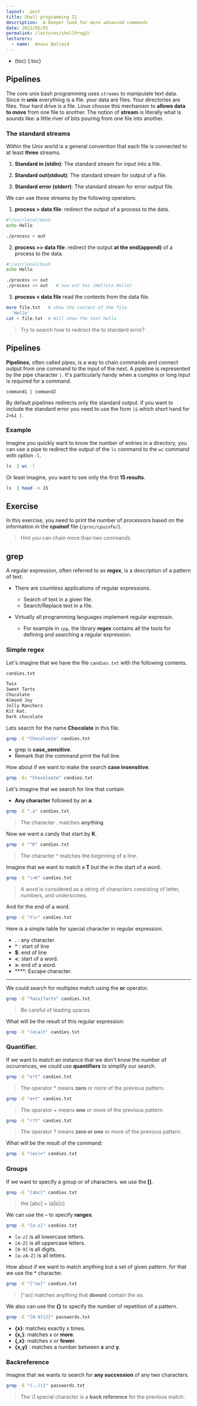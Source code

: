 ```yaml
---
layout:  post
title: Shell programming II
description:  A Deeper look for more advanced commands
date: 2022/05/01
permalink: /lectures/shellProg2/ 
lecturers:
  - name:  Anass Belcaid
---
```


* (toc)
{:toc}





## Pipelines

The core unix bash programming uses `streams` to manipulate text data. Since in
**unix** everything is a file. your data are files. Your directories are files.
Your hard drive is a file. Linux choose this mechanism to **allows data to
move** from one file to another. The notion of **stream** is literally what is
sounds like: a little river of bits pouring from one file into another.

### The standard streams

Within the Unix world is a general convention that each file is connected to at
least **three** streams.

1. **Standard in (stdin)**: The standard stream for input into a file.

2. **Standard out(stdout)**: The standard stream for output of a file.

3. **Standard error (stderr)**: The standard stream for error output file.

We can use those streams by the following operators:

1. **process > data file**: redirect the output of a process to the data.

  ```bash
  #!/usr/local/bash
  echo Hello
  
  ./process > out
  ```

2.  **process >> data file**: redirect the output **at the end(append)** of a process to the data.

  ```bash
  #!/usr/local/bash
  echo Hello
  
  ./process >> out
  ./process >> out   # now out has (Hello\n Hello)
  ```
3. **process < data file** read the contents from the data file.
  
  ```bash
  more file.txt   # show the content of the file
    'Hello' 
  cat < file.txt  # Will show the text hello
  ```

> Try to search how to redirect the to standard error?


## Pipelines

**Pipelines**, often called pipes, is a way to chain commands and connect output
from one command to the input of the next. A pipeline is represented by the
pipe character `|`. It's particularly handy when a complex or long input is
required for a command.

```shell
command1 | command2
```

By default pipelines redirects only the standard output. if you want to include
the standard error you need to use the form `|&` which short hand for `2>&1 |`.

### Example

Imagine you quickly want to know the number of entries in a directory, you can
use a pipe to redirect the output of the `ls` command to the `wc` command with
option `-l`.

```bash
ls  | wc -l
```

Or least imagine, you want to see only the first **15 results**.


```bash
ls  | head -n 15
```

## Exercise

In this exercise, you need to print the number of processors based on the
information in the **cpuinof** file (`/proc/cpuinfo/`).


> Hint you can chain more than two commands.

## grep

A regular expression, often referred to as **regex**, is a description of a
pattern of text.

- There are countless applications of regular expressions.

    - Search of text in a given file.
    - Search/Replace text in a file.

- Virtually all programming languages implement regular expressin.
  - For example in `cpp`, the library **regex** contains all the tools for
      defining and searching a regular expression.



### Simple regex

Let's imagine that we have the file `candies.txt` with the following contents.

```bash
candies.txt

Twix
Sweet Tarts
Chocolate
Almond Joy
Jolly Ranchers
Kit Kat.
Dark chocolate
```

Lets search for the name **Chocolate** in this file.

```bash
grep -E "Chocoloate" candies.txt
```

- grep is **case_sensitive**.
- Remark that the command print the full line.


How about if we want to make the search **case insensitive**.

```bash
grep -Ei "Chocoloate" candies.txt
```

Let's imagine that we search for line that contain 

- **Any character** followed by an **a**.

```bash
grep -E ".a" candies.txt
```

> The character . matches **anything**.


Now we want a candy  that start by **K**.


```bash
grep -E "^K" candies.txt
```

> The character ^ matches the beginning of a line.


Imagine that we want to match a **T** but the in the start of  a word.


```bash
grep -E "\<K" candies.txt
```

> A word is considered as a string of characters consisting of letter, numbers, and underscores.

And for the end of a word.

```bash
grep -E "t\>" candies.txt
```

Here is a simple table for special character in regular expression.

- **.** : any character.
- **^** : start of line 
- **$**: end of line
- **\<**: start of a word.
- **\>**: end of a word.
- **\**:  Escape character.


----

We could search for multiples match using the **or** operator.


```bash
grep -E "Twix|Tarts" candies.txt
```

> Be careful of leading spaces 


What will be the result of this regular expression:


```bash
grep -E "(e|a)t" candies.txt
```

### Quantifier.

If we want to match an instance that we don't know the number of occurrences, we
could use **quantifiers** to simplify our search.



```bash
grep -E "e*t" candies.txt
```

> The operator * means **zero** or more of the previous pattern.



```bash
grep -E "e+t" candies.txt
```

> The operator + means **one** or more of the previous pattern.


```bash
grep -E "r?t" candies.txt
```

> The operator ? means **zero or one** or more of the previous pattern.


What will be the result of the command:


```bash
grep -E "(es)+" candies.txt
```


### Groups

If we want to specify a group or of characters. we use the **[]**.

```bash
grep -E "[abc]" candies.txt
```

> the [abc] = (a|b|c)

We can use the **-** to specify **ranges**.


```bash
grep -E "[a-z]" candies.txt
```

- `[a-z]` is all lowercase letters.
- `[A-Z]` is all uppercase letters.
- `[0-9]` is all digits.
- `[a-zA-Z]` is all letters.


How about if we want to match anything but a set of given pattern. for that we
use the **^** character.


```bash
grep -E "[^ao]" candies.txt
```

> [^ao] matches anything that **doesnt** contain the ao.


We also can use the **{}** to specify the number of repetition of a pattern.


```bash
grep -E "[0-9]{2}" passwords.txt
```

- **{x}**: matches exactly x times.
- **{x,}**: matches x or **more**.
- **{,x}**: matches x or **fewer**.
- **{x,y}** : matches a number between **x** and **y**.


### Backreference

Imagine that we wants to search for **any succession** of any two characters.


```bash
grep -E "(..)\1" passwords.txt
```

> The \1 special character is a **back reference** for the previous match.
